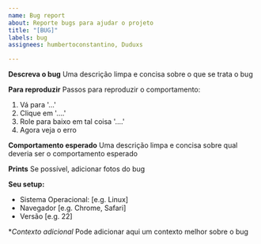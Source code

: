 ```yaml
---
name: Bug report
about: Reporte bugs para ajudar o projeto
title: "[BUG]"
labels: bug
assignees: humbertoconstantino, Duduxs

---
```


**Descreva o bug**
Uma descrição limpa e concisa sobre o que se trata o bug

**Para reproduzir**
Passos para reproduzir o comportamento:
1. Vá para '...'
2. Clique em '....'
3. Role para baixo em tal coisa '....'
4. Agora veja o erro

**Comportamento esperado**
Uma descrição limpa e concisa sobre qual deveria ser o comportamento esperado

**Prints**
Se possível, adicionar fotos do bug

**Seu setup:**
 - Sistema Operacional: [e.g. Linux]
 - Navegador [e.g. Chrome, Safari]
 - Versão [e.g. 22]

**Contexto adicional*
Pode adicionar aqui um contexto melhor sobre o bug
